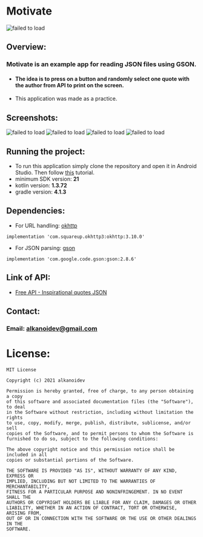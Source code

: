 # Motivate
![failed to load](https://github.com/alkanoidev/motivate/blob/main/logo/Logo.png)
## Overview:
### Motivate is an example app for reading JSON files using GSON.  
- #### The **idea** is to press on a button and randomly select one quote with the author from API to print on the screen.
- This application was made as a practice.
## Screenshots:
![failed to load](https://github.com/alkanoidev/motivate/blob/main/screenshots/Main_Activity1.png)
![failed to load](https://github.com/alkanoidev/motivate/blob/main/screenshots/Main_Activity.png)
![failed to load](https://github.com/alkanoidev/motivate/blob/main/screenshots/No_Internet_Connection.png)
![failed to load](https://github.com/alkanoidev/motivate/blob/main/screenshots/Splash_Screen.png)

## Running the project:
- To run this application simply clone the repository and open it in Android Studio. Then follow [this](https://developer.android.com/training/basics/firstapp/running-app) tutorial.
- minimum SDK version: **21**
- kotlin version: **1.3.72**
- gradle version: **4.1.3**

## Dependencies:
- For URL handling: [okhttp](https://github.com/square/okhttp)  
```
implementation 'com.squareup.okhttp3:okhttp:3.10.0'
```
- For JSON parsing: [gson](https://github.com/google/gson)  
```
implementation 'com.google.code.gson:gson:2.8.6'
```

## Link of API:
- [Free API - Inspirational quotes JSON](https://forum.freecodecamp.org/t/free-api-inspirational-quotes-json-with-code-examples/311373)

## Contact:
### Email: alkanoidev@gmail.com 

# License:
```
MIT License

Copyright (c) 2021 alkanoidev

Permission is hereby granted, free of charge, to any person obtaining a copy
of this software and associated documentation files (the "Software"), to deal
in the Software without restriction, including without limitation the rights
to use, copy, modify, merge, publish, distribute, sublicense, and/or sell
copies of the Software, and to permit persons to whom the Software is
furnished to do so, subject to the following conditions:

The above copyright notice and this permission notice shall be included in all
copies or substantial portions of the Software.

THE SOFTWARE IS PROVIDED "AS IS", WITHOUT WARRANTY OF ANY KIND, EXPRESS OR
IMPLIED, INCLUDING BUT NOT LIMITED TO THE WARRANTIES OF MERCHANTABILITY,
FITNESS FOR A PARTICULAR PURPOSE AND NONINFRINGEMENT. IN NO EVENT SHALL THE
AUTHORS OR COPYRIGHT HOLDERS BE LIABLE FOR ANY CLAIM, DAMAGES OR OTHER
LIABILITY, WHETHER IN AN ACTION OF CONTRACT, TORT OR OTHERWISE, ARISING FROM,
OUT OF OR IN CONNECTION WITH THE SOFTWARE OR THE USE OR OTHER DEALINGS IN THE
SOFTWARE.
```
